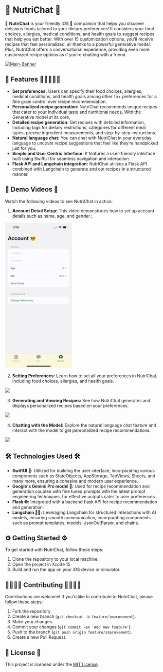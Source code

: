 # 🍏 NutriChat 📱

🌟 **NutriChat** is your friendly iOS 📱 companion that helps you discover delicious foods tailored to your dietary preferences! It considers your food choices, allergies, medical conditions, and health goals to suggest recipes that help you eat better. With over 15 customization options, you’ll receive recipes that feel personalized, all thanks to a powerful generative model. Plus, NutriChat offers a conversational experience, providing even more customized recipe options as if you’re chatting with a friend.

[![Main-Banner](https://i.postimg.cc/43KvLRPv/Nutrichar-Header-Github.jpg)](https://postimg.cc/DWTb0Dtm)

## 🌈 Features 🚀👩‍🍳👨‍🍳

- **Set preferences:** Users can specify their food choices, allergies, medical conditions, and health goals among other 15+ preferences for a fine grain control over recipe recommendation.
- **Personalized recipe generation:** NutriChat recommends unique recipes that cater to your individual taste and nutritional needs, With the Generative model at its core, 
- **Detailed recipe generation:** Get recipes with detailed information, including tags for dietary restrictions, categories for different meal types, precise ingredient measurements, and step-by-step instructions.
- **Natural language chat:** You can chat with NutriChat in your everyday language to uncover recipe suggestions that feel like they’re handpicked just for you.
- **Simple and User Centric Interface:** It features a user-friendly interface built using SwiftUI for seamless navigation and interaction.
- **Flask API and Langchain integration:** NutriChat utilizes a Flask API combined with Langchain to generate and out recipes in a structured manner.

## 🎥 Demo Videos 🎥 

Watch the following videos to see NutriChat in action:

1. **Account Detail Setup:** This video demonstrates how to set up account details such as name, age, and gender.:
<img src="https://github.com/mayank-raj1/NutriChat/blob/c3e380c027438effd1af56e24955d5efe6ede94e/ScreenRecordings/Sequence%2001_1-3.gif" width="220px"/>

2. **Setting Preferences:** Learn how to set all your preferences in NutriChat, including food choices, allergies, and health goals.
<img src="https://github.com/mayank-raj1/NutriChat/blob/c3e380c027438effd1af56e24955d5efe6ede94e/ScreenRecordings/Sequence%2001_3.gif" width="220px"/>


3. **Generating and Viewing Recipes:** See how NutriChat generates and displays personalized recipes based on your preferences.
<img src="https://github.com/mayank-raj1/NutriChat/blob/c3e380c027438effd1af56e24955d5efe6ede94e/ScreenRecordings/Sequence%2001_4.gif" width="220px"/>


4. **Chatting with the Model:** Explore the natural language chat feature and interact with the model to get personalized recipe recommendations.
<img src="https://github.com/mayank-raj1/NutriChat/blob/c3e380c027438effd1af56e24955d5efe6ede94e/ScreenRecordings/Sequence%2001_2.gif" width="220px"/>



## 🛠️ Technologies Used 🛠️

- **SwiftUI 📲:** Utilized for building the user interface, incorporating various components such as StateObjects, AppStorage, TabViews, Sheets, and many more, ensuring a cohesive and modern user experience.
- **Google's Gemini Pro model 🤖:** Used for recipe recommendation and generation coupled with fine tuned prompts with the latest prompt engineering techniques, for effective outputs cater to user preferences .
- **Flask 🌐:** Integrated with a backend flask API for recipe recommendation and generation.
- **Langchain 🦜🔗:** Leveraging Langchain for structured interactions with AI models, ensuring smooth communication, incorporating components such as prompt templates, models, JsonOutParser, and chains.

## ⚙️ Getting Started ⚙️

To get started with NutriChat, follow these steps:

1. Clone the repository to your local machine.
2. Open the project in Xcode 15.
3. Build and run the app on your iOS device or simulator.

## 👩‍💻👨‍💻 Contributing 👩‍💻👨‍💻

Contributions are welcome! If you'd like to contribute to NutriChat, please follow these steps:

1. Fork the repository.
2. Create a new branch (`git checkout -b feature/improvement`).
3. Make your changes.
4. Commit your changes (`git commit -am 'Add new feature'`).
5. Push to the branch (`git push origin feature/improvement`).
6. Create a new Pull Request.

## 📜 License 📜

This project is licensed under the [MIT License](LICENSE).

